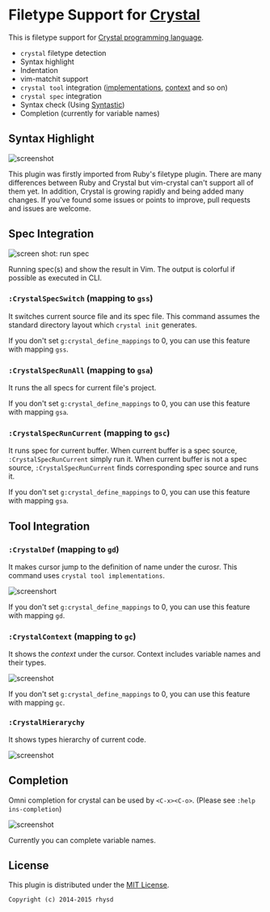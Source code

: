 Filetype Support for [Crystal](http://crystal-lang.org/)
========================================================

This is filetype support for [Crystal programming language](http://crystal-lang.org/).

- `crystal` filetype detection
- Syntax highlight
- Indentation
- vim-matchit support
- `crystal tool` integration ([implementations](http://crystal-lang.org/2015/09/05/tools.html), [context](http://crystal-lang.org/2015/09/05/tools.html) and so on)
- `crystal spec` integration
- Syntax check (Using [Syntastic](https://github.com/scrooloose/syntastic))
- Completion (currently for variable names)



## Syntax Highlight

![screenshot](https://raw.githubusercontent.com/rhysd/ss/master/vim-crystal/highlight1.png)

This plugin was firstly imported from Ruby's filetype plugin.  There are many differences between Ruby and Crystal but vim-crystal can't support all of them yet.  In addition, Crystal is growing rapidly and being added many changes.  If you've found some issues or points to improve, pull requests and issues are welcome.



## Spec Integration

![screen shot: run spec](https://raw.githubusercontent.com/rhysd/ss/master/vim-crystal/spec.gif)

Running spec(s) and show the result in Vim.  The output is colorful if possible as executed in CLI.

### `:CrystalSpecSwitch` (mapping to `gss`)

It switches current source file and its spec file.  This command assumes the standard directory layout which `crystal init` generates.

If you don't set `g:crystal_define_mappings` to 0, you can use this feature with mapping `gss`.

### `:CrystalSpecRunAll` (mapping to `gsa`)

It runs the all specs for current file's project.

If you don't set `g:crystal_define_mappings` to 0, you can use this feature with mapping `gsa`.

### `:CrystalSpecRunCurrent` (mapping to `gsc`)

It runs spec for current buffer.  When current buffer is a spec source, `:CrystalSpecRunCurrent` simply run it.  When current buffer is not a spec source, `:CrystalSpecRunCurrent` finds corresponding spec source and runs it.

If you don't set `g:crystal_define_mappings` to 0, you can use this feature with mapping `gsa`.

## Tool Integration

### `:CrystalDef` (mapping to `gd`)

It makes cursor jump to the definition of name under the curosr.  This command uses `crystal tool implementations`.

![screenshort](https://raw.githubusercontent.com/rhysd/ss/master/vim-crystal/jump-to-definition.gif)

If you don't set `g:crystal_define_mappings` to 0, you can use this feature with mapping `gd`.

### `:CrystalContext` (mapping to `gc`)

It shows the _context_ under the cursor. Context includes variable names and their types.

![screenshot](https://raw.githubusercontent.com/rhysd/ss/master/vim-crystal/show-context.gif)

If you don't set `g:crystal_define_mappings` to 0, you can use this feature with mapping `gc`.

### `:CrystalHierarychy`

It shows types hierarchy of current code.

![screenshot](https://raw.githubusercontent.com/rhysd/ss/master/vim-crystal/show-hierarchy.gif)



## Completion

Omni completion for crystal can be used by `<C-x><C-o>`.  (Please see `:help ins-completion`)

![screenshot](https://raw.githubusercontent.com/rhysd/ss/master/vim-crystal/completion.gif)

Currently you can complete variable names.



## License

This plugin is distributed under the [MIT License](http://opensource.org/licenses/MIT).

    Copyright (c) 2014-2015 rhysd
